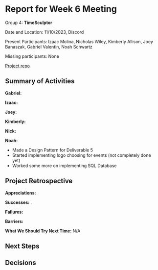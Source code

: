 # Report for Week 6 Meeting

Group 4: **TimeSculptor**

Date and Location: 11/10/2023, Discord

Present Participants: Izaac Molina, Nicholas Wiley, Kimberly Allison, Joey Banaszak, Gabriel Valentin, Noah Schwartz

Missing participants: None

[Project repo](https://github.com/nickw409/TimeSculptor)

## **Summary of Activities**

**Gabriel:**



**Izaac:**


**Joey:**



**Kimberly:**



**Nick:**


**Noah:**
- Made a Design Pattern for Deliverable 5
- Started implementing logo choosing for events (not completely done yet)
- Worked some more on implementing SQL Database



## **Project Retrospective**

**Appreciations:** 

**Successes:** .

**Failures:** 

**Barriers:** 

**What We Should Try Next Time:** N/A

## **Next Steps**



## **Decisions**

